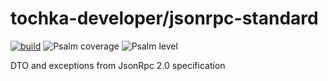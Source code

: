 # tochka-developer/jsonrpc-standard
[![build](https://github.com/tochka-developers/jsonrpc-standard/actions/workflows/main.yml/badge.svg)](https://github.com/tochka-developers/jsonrpc-standard/actions/workflows/main.yml)
![Psalm coverage](https://shepherd.dev/github/tochka-developers/jsonrpc-standard/coverage.svg)
![Psalm level](https://shepherd.dev/github/tochka-developers/jsonrpc-standard/level.svg)

DTO and exceptions from JsonRpc 2.0 specification
